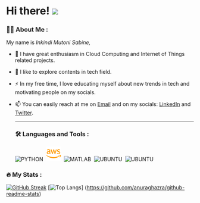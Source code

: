 

<!--<div id="header" align="center"> -->
<!--  <img src="https://media.giphy.com/media/NgurY1o4z080Jfoyzw/giphy.gif" width="100"/> -->
<!--  <a href="https://www.linkedin.com/in/inkindi-mutoni-sabine/"> -->
<!--    <img src="https://img.shields.io/badge/LinkedIn-blue?style=for-the-badge&logo=linkedin&logoColor=white" alt="LinkedIn Badge"/> -->
<!--  </a> -->
<!--  <a href="https://twitter.com/Inkindi_Sabine?t=cAsbnidNN6nII-G5hMPEwA&s=09"> -->
<!--    <img src="https://img.shields.io/badge/Twitter-blue?style=for-the-badge&logo=twitter&logoColor=white" alt="Twitter Badge"/> -->
<!--  </a> -->
  
 <!--</div> -->

  <!-- </div> -->

<!-- </div> <div id="badges" align="center"> -->
<!-- <img src="https://komarev.com/ghpvc/?username=InkindiS&style=flat-square&color=blue" alt=""/> -->
 <!-- </div> -->
  
<h1>
  Hi there!
  <img src="https://media.giphy.com/media/hvRJCLFzcasrR4ia7z/giphy.gif" width="30px"/>
</h1>
 
  
 

  ### :woman_technologist: <b> About Me :</b>
  
  
  My name is <i> Inkindi Mutoni Sabine, </i>

- :telescope: I have great enthusiasm in Cloud Computing and Internet of Things related projects.

- :seedling: I like to explore contents in tech field.

- :zap: In my free time, I love educating myself about new trends in tech and motivating people on my socials.

- :mailbox: You can easily reach at me on [Email](mailto:inkindisabine@gmail.com) and on my socials: [LinkedIn](https://www.linkedin.com/in/inkindi-mutoni-sabine/) and [Twitter](https://twitter.com/Inkindi_Sabine?t=cAsbnidNN6nII-G5hMPEwA&s=09).
  

  ---
  
  ### :hammer_and_wrench: Languages and Tools :
  <div>
    <img src="https://cdn.jsdelivr.net/gh/devicons/devicon/icons/python/python-original-wordmark.svg" title="PYTHON" alt="PYTHON" width="40" height="40"/>&nbsp;
  <img src="https://github.com/devicons/devicon/blob/master/icons/amazonwebservices/amazonwebservices-plain-wordmark.svg" title="AWS" alt="AWS" width="40" height="40"/>&nbsp;
    <img src="https://cdn.jsdelivr.net/gh/devicons/devicon/icons/matlab/matlab-original.svg" title="MATLAB" alt="MATLAB" width="40" height="40"/>&nbsp;
    <img src="https://cdn.jsdelivr.net/gh/devicons/devicon/icons/ubuntu/ubuntu-plain.svg" title="UBUNTU" alt="UBUNTU" width="40" height="40"/>&nbsp;
    <img src="https://cdn.jsdelivr.net/gh/devicons/devicon/icons/arduino/arduino-original.svg" title="UBUNTU" alt="UBUNTU" width="40" height="40"/>&nbsp;
          
  </div>     

  

<!-- ### :fire: My Stats :-->
  <!-- [![GitHub Streak](http://github-readme-streak-stats.herokuapp.com?user=InkindiS&theme=dark&background=000000)](https://git.io/streak-stats)-->
  <!-- [![Top Langs](https://github-readme-stats.vercel.app/api/top-langs/?username=InkindiS&layout=compact&theme=vision-friendly-dark)]-->
<!--(https://github.com/anuraghazra/github-readme-stats)-->

### :fire: My Stats :
   [![GitHub Streak](http://github-readme-streak-stats.herokuapp.com?user=InkindiS&theme=dark&background=000000)](https://git.io/streak-stats)
   [![Top Langs](https://github-readme-stats.vercel.app/api/top-langs/?username=InkindiS&layout=compact&theme=vision-friendly-dark)]
 (https://github.com/anuraghazra/github-readme-stats)

